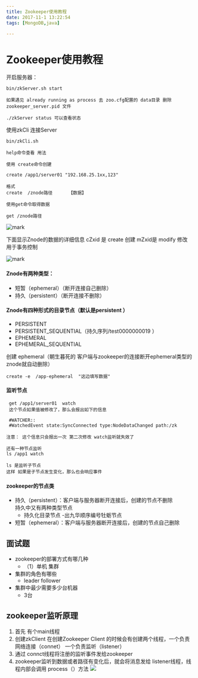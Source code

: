 ```yaml
---
title: Zookeeper使用教程
date: 2017-11-1 13:22:54
tags: [MongoDB,java]

---
```

Zookeeper使用教程
======

开启服务器：
```
bin/zkServer.sh start

如果遇见 already running as process 去 zoo.cfg配置的 data目录 删除zookeeper_server.pid 文件

./zkServer status 可以查看状态
```

使用zkCli 连接Server
```
bin/zkCli.sh

help命令查看 用法

使用 create命令创建

create /app1/server01 "192.168.25.1xx,123"

格式
create  /znode路径      【数据】

使用get命令取得数据

get /znode路径

```
![mark](http://p5uenqci6.bkt.clouddn.com/blog/180323/a358iLgm3F.png?imageslim)

下面显示Znode的数据的详细信息   cZxid 是 create 创建  mZxid是 modify 修改  用于事务控制

![mark](http://p5uenqci6.bkt.clouddn.com/blog/180323/C0eBAkg87g.png?imageslim)

#### Znode有两种类型：
- 短暂（ephemeral）（断开连接自己删除）
- 持久（persistent）（断开连接不删除）
#### Znode有四种形式的目录节点（默认是persistent ）
- PERSISTENT
- PERSISTENT_SEQUENTIAL（持久序列/test0000000019 ）
- EPHEMERAL
- EPHEMERAL_SEQUENTIAL


创建 ephemeral（朝生暮死的  客户端与zookeeper的连接断开ephemeral类型的znode就自动删除）
```
create -e  /app-ephemeral  "这边填写数据"
```


#### 监听节点
```
 get /app1/server01  watch
 这个节点如果值被修改了，那么会报出如下的信息

 #WATCHER::
 #WatchedEvent state:SyncConnected type:NodeDataChanged path:/zk

注意： 这个信息只会报出一次 第二次修改 watch监听就失效了

还有一种节点监听
ls /app1 watch

ls 是监听子节点
这样 如果是子节点发生变化，那么也会响应事件
```

#### zookeeper的节点类
- 持久（persistent）：客户端与服务器断开连接后，创建的节点不删除  
    持久中又有两种类型节点
    - 持久化目录节点
    -出九华顺序编号牡蛎节点
- 短暂（ephemeral）：客户端与服务器断开连接后，创建的节点自己删除


## 面试题
- zookeeper的部署方式有哪几种
    - （1）单机 集群
- 集群的角色有哪些
    - leader follower
- 集群中最少需要多少台机器
    - 3台
 
## zookeeper监听原理
1. 首先 有个main线程
2. 创建zkClient  在创建Zookeeper Client 的时候会有创建两个线程，一个负责网络连接（connet）
一个负责监听（listener）
3. 通过 connct线程将注册的监听事件发给zookeeper
4. zookeeper监听到数据或者路径有变化后，就会将消息发给 listener线程，线程内部会调用 process（）方法
![](https://i.loli.net/2019/11/03/1QhdgYV3KlrNLyS.png)
